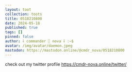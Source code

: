 ```yaml
---
layout: toot
collection: toots
title: 0518210800
date: 2024-05-18
published: true
tags: []
pinned: false
author: ⸸ commander ░ nova ⸸ :~$
avatar: /img/avatar/daemon.jpeg
mastodon: https://mastodon.online/@cmdr_nova/0518210800
---
```


check out my twitter profile https://cmdr-nova.online/twitter/
